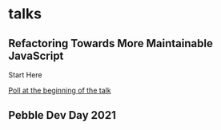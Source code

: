 # talks

## Refactoring Towards More Maintainable JavaScript

Start Here

[Poll at the beginning of the talk](https://admin.sli.do/event/iel2auad/polls)

## Pebble Dev Day 2021
